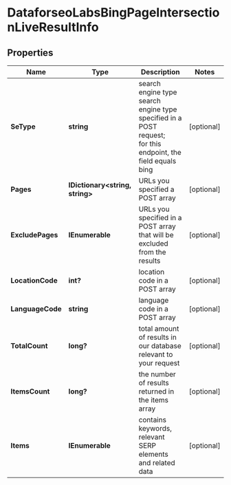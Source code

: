 # DataforseoLabsBingPageIntersectionLiveResultInfo


## Properties

| Name | Type | Description | Notes |
|------------ | ------------- | ------------- | -------------|
**SeType** | **string** | search engine type<br>search engine type specified in a POST request;<br>for this endpoint, the field equals bing |[optional]|
**Pages** | **IDictionary<string, string>** | URLs you specified a POST array |[optional]|
**ExcludePages** | **IEnumerable<string>** | URLs you specified in a POST array that will be excluded from the results |[optional]|
**LocationCode** | **int?** | location code in a POST array |[optional]|
**LanguageCode** | **string** | language code in a POST array |[optional]|
**TotalCount** | **long?** | total amount of results in our database relevant to your request |[optional]|
**ItemsCount** | **long?** | the number of results returned in the items array |[optional]|
**Items** | **IEnumerable<DataforseoLabsPageIntersectionLiveItem>** | contains keywords, relevant SERP elements and related data |[optional]|